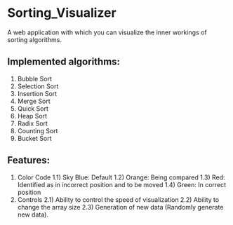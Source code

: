 # Sorting_Visualizer

A web application with which you can visualize the inner workings of sorting algorithms.

## Implemented algorithms:

1. Bubble Sort
2. Selection Sort
3. Insertion Sort
4. Merge Sort
5. Quick Sort
6. Heap Sort
7. Radix Sort
8. Counting Sort
9. Bucket Sort

## Features:

1. Color Code
   1.1) Sky Blue: Default
   1.2) Orange: Being compared
   1.3) Red: Identified as in incorrect position and to be moved
   1.4) Green: In correct position
2. Controls
   2.1) Ability to control the speed of visualization
   2.2) Ability to change the array size
   2.3) Generation of new data (Randomly generate new data).
